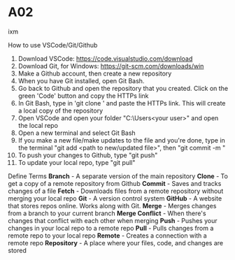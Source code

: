 # A02

ixm

How to use VSCode/Git/Github

1. Download VSCode: https://code.visualstudio.com/download
3. Download Git, for Windows: https://git-scm.com/downloads/win
4. Make a Github account, then create a new repository
5. When you have Git installed, open Git Bash.
6. Go back to Github and open the repository that you created. Click on the green 'Code' button and copy the HTTPs link
7. In Git Bash, type in 'git clone ' and paste the HTTPs link. This will create a local copy of the repository
8. Open VSCode and open your folder "C:\Users\<your user>" and open the local repo
9. Open a new terminal and select Git Bash
10. If you make a new file/make updates to the file and you're done, type in the terminal "git add <path to new/updated file>", then "git commit -m <write a message about your change>"
11. To push your changes to Github, type "git push"
12. To update your local repo, type "git pull"

Define Terms
**Branch** - A separate version of the main repository
**Clone** - To get a copy of a remote repository from Github
**Commit** - Saves and tracks changes of a file
**Fetch** - Downloads files from a remote repository without merging your local repo
**Git** - A version control system
**GitHub** - A website that stores repos online. Works along with Git.
**Merge** - Merges changes from a branch to your current branch
**Merge Conflict** - When there's changes that conflict with each other when merging
**Push** - Pushes your changes in your local repo to a remote repo
**Pull** - Pulls changes from a remote repo to your local repo
**Remote** - Creates a connection with a remote repo
**Repository** - A place where your files, code, and changes are stored

